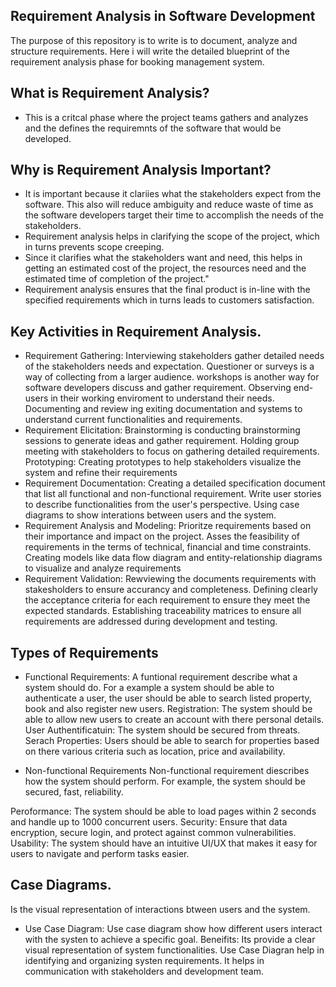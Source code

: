 ## Requirement Analysis in Software Development

The purpose of this repository is to write is to document, analyze and structure requirements.
Here i will write the detailed blueprint of the requirement analysis phase for booking management system.

## What is Requirement Analysis?

- This is a critcal phase where the project teams gathers and analyzes and the defines the requiremnts of the software that would be developed.

## Why is Requirement Analysis Important?
- It is important because it clariies what the stakeholders expect from the software. This also will reduce ambiguity and reduce waste of time as the software developers target their time to accomplish the needs of the stakeholders.
- Requirement analysis helps in clarifying the scope of the project, which in turns prevents scope creeping.
- Since it clarifies what the stakeholders want and need, this helps in getting an estimated cost of the project, the resources need and the estimated time of completion of the project."
- Requirement analysis ensures that the final product is in-line with the specified requirements which in turns leads to customers satisfaction.

## Key Activities in Requirement Analysis.
- Requirement Gathering: 
  Interviewing stakeholders gather detailed needs of the stakeholders needs and expectation.
  Questioner or surveys is a way of collecting from a larger audience.
  workshops is another way for software developers discuss and gather requirement.
  Observing end-users in their working enviroment to understand their needs.
  Documenting and review ing exiting documentation and systems to understand current functionalities and requirements.
- Requirement Elicitation: 
  Brainstorming is conducting brainstorming sessions to generate ideas and gather requirement.
  Holding group meeting with stakeholders to focus on gathering detailed requirements.
  Prototyping: Creating prototypes to help stakeholders visualize the system and refine their requirements
- Requirement Documentation:
  Creating a detailed specification document that list all functional and non-functional requirement.
  Write user stories to describe functionalities from the user's perspective.
  Using case diagrams to show interations between users and the system.
- Requirement Analysis and Modeling:
  Prioritze requirements based on their importance and impact on the project.
  Asses the feasibility of requirements in the terms of technical, financial and time constraints.
  Creating models like data flow diagram and entity-relationship diagrams to visualize and analyze requirements
- Requirement Validation:
Rewviewing the documents requirements with stakesholders to ensure accurancy and completeness.
Defining clearly the acceptance criteria for each requirement to ensure they meet the expected standards.
Establishing traceability matrices to ensure all requirements are addressed during development and testing.


## Types of Requirements

- Functional Requirements: A funtional requirement describe what a system should do. For a example a system should be able to authenticate a user, the user should be able to search listed property, book and also register new users.
Registration: The system should be able to allow new users to create an account with there personal details.
User Authentificatuin: The system should be secured from threats.
Serach Properties: Users should be able to search for properties based on there various criteria such as location, price and availability.

- Non-functional Requirements
Non-functional requirement diescribes how the system should perform. For example, the system should be secured, fast, reliability.

Peroformance: The system should be able to load pages within 2 seconds and handle up to 1000 concurrent users.
Security: Ensure that data encryption, secure login, and protect against common vulnerabilities.
Usability: The system should have an intuitive UI/UX that makes it easy for users to navigate and perform tasks easier.

## Case Diagrams.

Is the visual representation of interactions btween users and the system.
- Use Case Diagram: Use case diagram show how different users interact with the systen to achieve a specific goal.
Beneifits:
Its provide a clear visual representation of system functionalities.
Use Case Diagran help in identifying and organizing systen requirements.
It helps in communication with stakeholders and development team.